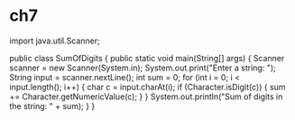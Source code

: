 # ch7

import java.util.Scanner;

public class SumOfDigits {
    public static void main(String[] args) {
        Scanner scanner = new Scanner(System.in);
        System.out.print("Enter a string: ");
        String input = scanner.nextLine();
        int sum = 0;
        for (int i = 0; i < input.length(); i++) {
            char c = input.charAt(i);
            if (Character.isDigit(c)) {
                sum += Character.getNumericValue(c);
            }
        }
        System.out.println("Sum of digits in the string: " + sum);
    }
}
